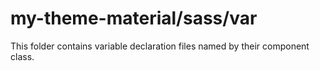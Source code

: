 # my-theme-material/sass/var

This folder contains variable declaration files named by their component class.
